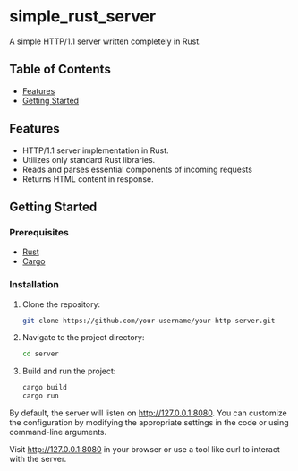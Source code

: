 # simple_rust_server

A simple HTTP/1.1 server written completely in Rust.

## Table of Contents

- [Features](#features)
- [Getting Started](#getting-started)

## Features

- HTTP/1.1 server implementation in Rust.
- Utilizes only standard Rust libraries.
- Reads and parses essential components of incoming requests
- Returns HTML content in response.

## Getting Started

### Prerequisites

- [Rust](https://www.rust-lang.org/tools/install)
- [Cargo](https://doc.rust-lang.org/cargo/getting-started/installation.html)

### Installation

1. Clone the repository:

   ```bash
   git clone https://github.com/your-username/your-http-server.git

2. Navigate to the project directory:

   ```bash
   cd server

3. Build and run the project:
   ```bash
   cargo build
   cargo run

By default, the server will listen on http://127.0.0.1:8080. You can customize the configuration by modifying the appropriate settings in the code or using command-line arguments.

Visit http://127.0.0.1:8080 in your browser or use a tool like curl to interact with the server.
